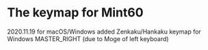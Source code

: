 # The keymap for Mint60
2020.11.19
for macOS/Windows
    added Zenkaku/Hankaku keymap for Windows
MASTER_RIGHT (due to Moge of left keyboard)

